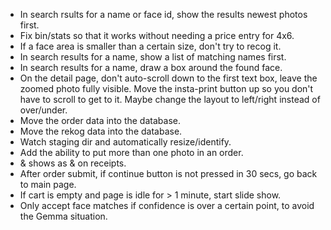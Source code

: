  * In search rsults for a name or face id, show the results newest photos first.
 * Fix bin/stats so that it works without needing a price entry for 4x6.
 * If a face area is smaller than a certain size, don't try to recog it.
 * In search results for a name, show a list of matching names first.
 * In search results for a name, draw a box around the found face.
 * On the detail page, don't auto-scroll down to the first text box, leave the zoomed photo fully visible. Move the insta-print button up so you don't have to scroll to get to it. Maybe change the layout to left/right instead of over/under.
 * Move the order data into the database.
 * Move the rekog data into the database.
 * Watch staging dir and automatically resize/identify.
 * Add the ability to put more than one photo in an order.
 * & shows as &amp; on receipts.
 * After order submit, if continue button is not pressed in 30 secs, go back to main page.
 * If cart is empty and page is idle for > 1 minute, start slide show.
 * Only accept face matches if confidence is over a certain point, to avoid the Gemma situation.
